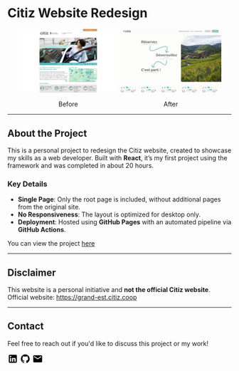 # Citiz Website Redesign

<p align="center">
  <img src="/readme/citiz-old-website.png" alt="Before" width="45%" />
  <img src="/readme/citiz-new-website.gif" alt="After" width="45%" />
</p>

<p align="center">
  <span style="display: inline-block; width: 45%;">Before</span>
  <span style="display: inline-block; width: 45%;">After</span>
</p>

---

## About the Project

This is a personal project to redesign the Citiz website, created to showcase my skills as a web developer. Built with **React**, it’s my first project using the framework and was completed in about 20 hours.  

### Key Details
- **Single Page**: Only the root page is included, without additional pages from the original site.  
- **No Responsiveness**: The layout is optimized for desktop only.  
- **Deployment**: Hosted using **GitHub Pages** with an automated pipeline via **GitHub Actions**.  

You can view the project [here](https://max13h.github.io/citiz-website/)

---

## Disclaimer

This website is a personal initiative and **not the official Citiz website**.
Official website: https://grand-est.citiz.coop

---

## Contact

Feel free to reach out if you'd like to discuss this project or my work!  

<p>
  <a href="https://linkedin.com/in/hmae/" style="display: inline-block; text-align: center; background-color: white">
    <svg xmlns="http://www.w3.org/2000/svg" width="24" height="24" viewBox="0 0 24 24"><path fill="#010101" d="M19 3a2 2 0 0 1 2 2v14a2 2 0 0 1-2 2H5a2 2 0 0 1-2-2V5a2 2 0 0 1 2-2zm-.5 15.5v-5.3a3.26 3.26 0 0 0-3.26-3.26c-.85 0-1.84.52-2.32 1.3v-1.11h-2.79v8.37h2.79v-4.93c0-.77.62-1.4 1.39-1.4a1.4 1.4 0 0 1 1.4 1.4v4.93zM6.88 8.56a1.68 1.68 0 0 0 1.68-1.68c0-.93-.75-1.69-1.68-1.69a1.69 1.69 0 0 0-1.69 1.69c0 .93.76 1.68 1.69 1.68m1.39 9.94v-8.37H5.5v8.37z"/></svg>
  </a>
  <a href="https://github.com/max13h" style="display: inline-block; text-align: center; background-color: white">
    <svg xmlns="http://www.w3.org/2000/svg" width="24" height="24" viewBox="0 0 24 24"><path fill="#010101" d="M12 2A10 10 0 0 0 2 12c0 4.42 2.87 8.17 6.84 9.5c.5.08.66-.23.66-.5v-1.69c-2.77.6-3.36-1.34-3.36-1.34c-.46-1.16-1.11-1.47-1.11-1.47c-.91-.62.07-.6.07-.6c1 .07 1.53 1.03 1.53 1.03c.87 1.52 2.34 1.07 2.91.83c.09-.65.35-1.09.63-1.34c-2.22-.25-4.55-1.11-4.55-4.92c0-1.11.38-2 1.03-2.71c-.1-.25-.45-1.29.1-2.64c0 0 .84-.27 2.75 1.02c.79-.22 1.65-.33 2.5-.33s1.71.11 2.5.33c1.91-1.29 2.75-1.02 2.75-1.02c.55 1.35.2 2.39.1 2.64c.65.71 1.03 1.6 1.03 2.71c0 3.82-2.34 4.66-4.57 4.91c.36.31.69.92.69 1.85V21c0 .27.16.59.67.5C19.14 20.16 22 16.42 22 12A10 10 0 0 0 12 2"/></svg>
  </a>
  <a href="mailto:contact@hmae.fr" style="display: inline-block; text-align: center; background-color: white">
    <svg xmlns="http://www.w3.org/2000/svg" width="24" height="24" viewBox="0 0 24 24"><path fill="#010101" d="M4 20q-.825 0-1.412-.587T2 18V6q0-.825.588-1.412T4 4h16q.825 0 1.413.588T22 6v12q0 .825-.587 1.413T20 20zm8-7l8-5V6l-8 5l-8-5v2z"/></svg>
  </a>
</p>
